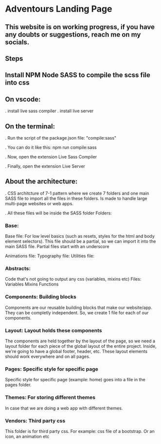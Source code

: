 # Adventours Landing Page

## This website is on working progress, if you have any doubts or suggestions, reach me on my socials.

## Steps

## Install NPM Node SASS to compile the scss file into css

## On vscode:
. install live sass compiler
. install live server

## On the terminal:

. Run the script  of the package.json file: "compile:sass"

. You can do it like this:
npm run compile:sass

. Now, open the extension Live Sass Compiler 

. Finally, open the extension Live Server

## About the architecture:
. CSS architcture of 7-1 pattern where we create 7 folders and one main SASS file to import all the files in these folders.
Is made to handle large multi-page websites or web apps.

. All these files will be inside the SASS folder
Folders:

### Base: 
Base file: For low level basics (such as resets, styles for the html and body element selectors).
This file should be a partial, so we can import it into the main SASS file.
Partial files start with an underscore

Animations file:
Typography file:
Utilities file:

### Abstracts:
Code that's not going to output any css (variables, mixins etc)
Files:
Variables
Mixins
Functions

### Components: Building blocks
Components are our reusable building blocks that make our website/app. They can be completly independent.
So, we create 1 file for each of our components.

### Layout: Layout holds these components
The components are held together by the layout of the page, so we need a layout folder for each piece of the global layout of the entire project.
Inside, we're going to have a global footer, header, etc.
These layout elements should work everywhere and on all pages. 

### Pages: Specific style for specific page
Specific style for specific page (example: home) goes into a file in the pages folder.

### Themes: For storing different themes
In case that we are doing a web app with different themes.

### Vendors: Third party css
This folder is for third party css. For example: css file of a bootstrap. Or an icon, an animation etc